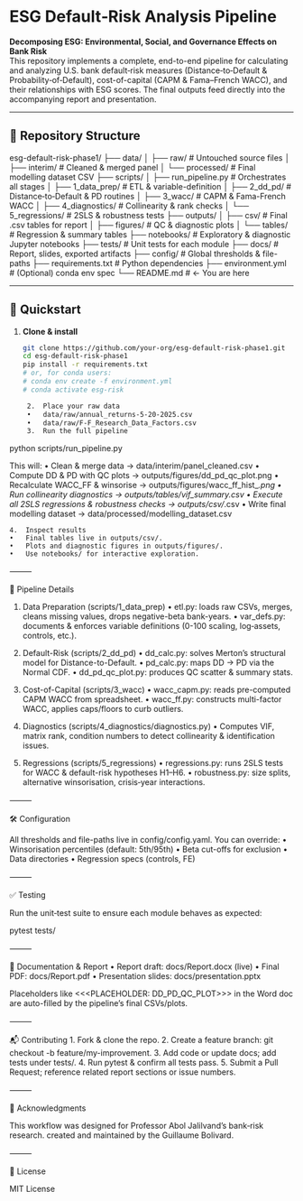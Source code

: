 # ESG Default‐Risk Analysis Pipeline

**Decomposing ESG: Environmental, Social, and Governance Effects on Bank Risk**  
This repository implements a complete, end-to-end pipeline for calculating and analyzing U.S. bank default‐risk measures (Distance‐to‐Default & Probability‐of‐Default), cost-of-capital (CAPM & Fama–French WACC), and their relationships with ESG scores. The final outputs feed directly into the accompanying report and presentation.

---

## 📁 Repository Structure

esg-default-risk-phase1/
├── data/
│   ├── raw/                # Untouched source files
│   ├── interim/            # Cleaned & merged panel
│   └── processed/          # Final modelling dataset CSV
├── scripts/
│   ├── run_pipeline.py     # Orchestrates all stages
│   ├── 1_data_prep/        # ETL & variable-definition
│   ├── 2_dd_pd/            # Distance‐to‐Default & PD routines
│   ├── 3_wacc/             # CAPM & Fama-French WACC
│   ├── 4_diagnostics/      # Collinearity & rank checks
│   └── 5_regressions/      # 2SLS & robustness tests
├── outputs/
│   ├── csv/                # Final .csv tables for report
│   ├── figures/            # QC & diagnostic plots
│   └── tables/             # Regression & summary tables
├── notebooks/              # Exploratory & diagnostic Jupyter notebooks
├── tests/                  # Unit tests for each module
├── docs/                   # Report, slides, exported artifacts
├── config/                 # Global thresholds & file-paths
├── requirements.txt        # Python dependencies
├── environment.yml         # (Optional) conda env spec
└── README.md               # ← You are here

---

## 🚀 Quickstart

1. **Clone & install**  
   ```bash
   git clone https://github.com/your-org/esg-default-risk-phase1.git
   cd esg-default-risk-phase1
   pip install -r requirements.txt
   # or, for conda users:
   # conda env create -f environment.yml
   # conda activate esg-risk

	2.	Place your raw data
	•	data/raw/annual_returns-5-20-2025.csv
	•	data/raw/F-F_Research_Data_Factors.csv
	3.	Run the full pipeline

python scripts/run_pipeline.py

This will:
	•	Clean & merge data → data/interim/panel_cleaned.csv
	•	Compute DD & PD with QC plots → outputs/figures/dd_pd_qc_plot.png
	•	Recalculate WACC_FF & winsorise → outputs/figures/wacc_ff_hist_*.png
	•	Run collinearity diagnostics → outputs/tables/vif_summary.csv
	•	Execute all 2SLS regressions & robustness checks → outputs/csv/*.csv
	•	Write final modelling dataset → data/processed/modelling_dataset.csv

	4.	Inspect results
	•	Final tables live in outputs/csv/.
	•	Plots and diagnostic figures in outputs/figures/.
	•	Use notebooks/ for interactive exploration.

⸻

🔧 Pipeline Details

1. Data Preparation (scripts/1_data_prep)
	•	etl.py: loads raw CSVs, merges, cleans missing values, drops negative-beta bank-years.
	•	var_defs.py: documents & enforces variable definitions (0-100 scaling, log‐assets, controls, etc.).

2. Default-Risk (scripts/2_dd_pd)
	•	dd_calc.py: solves Merton’s structural model for Distance-to-Default.
	•	pd_calc.py: maps DD → PD via the Normal CDF.
	•	dd_pd_qc_plot.py: produces QC scatter & summary stats.

3. Cost-of-Capital (scripts/3_wacc)
	•	wacc_capm.py: reads pre-computed CAPM WACC from spreadsheet.
	•	wacc_ff.py: constructs multi-factor WACC, applies caps/floors to curb outliers.

4. Diagnostics (scripts/4_diagnostics/diagnostics.py)
	•	Computes VIF, matrix rank, condition numbers to detect collinearity & identification issues.

5. Regressions (scripts/5_regressions)
	•	regressions.py: runs 2SLS tests for WACC & default-risk hypotheses H1–H6.
	•	robustness.py: size splits, alternative winsorisation, crisis‐year interactions.

⸻

🛠 Configuration

All thresholds and file-paths live in config/config.yaml. You can override:
	•	Winsorisation percentiles (default: 5th/95th)
	•	Beta cut-offs for exclusion
	•	Data directories
	•	Regression specs (controls, FE)

⸻

✅ Testing

Run the unit‐test suite to ensure each module behaves as expected:

pytest tests/


⸻

📖 Documentation & Report
	•	Report draft: docs/Report.docx (live)
	•	Final PDF: docs/Report.pdf
	•	Presentation slides: docs/presentation.pptx

Placeholders like <<<PLACEHOLDER: DD_PD_QC_PLOT>>> in the Word doc are auto-filled by the pipeline’s final CSVs/plots.

⸻

📬 Contributing
	1.	Fork & clone the repo.
	2.	Create a feature branch: git checkout -b feature/my-improvement.
	3.	Add code or update docs; add tests under tests/.
	4.	Run pytest & confirm all tests pass.
	5.	Submit a Pull Request; reference related report sections or issue numbers.

⸻

🙏 Acknowledgments

This workflow was designed for Professor Abol Jalilvand’s bank‐risk research.
created and maintained by the Guillaume Bolivard.

⸻

📜 License

MIT License

